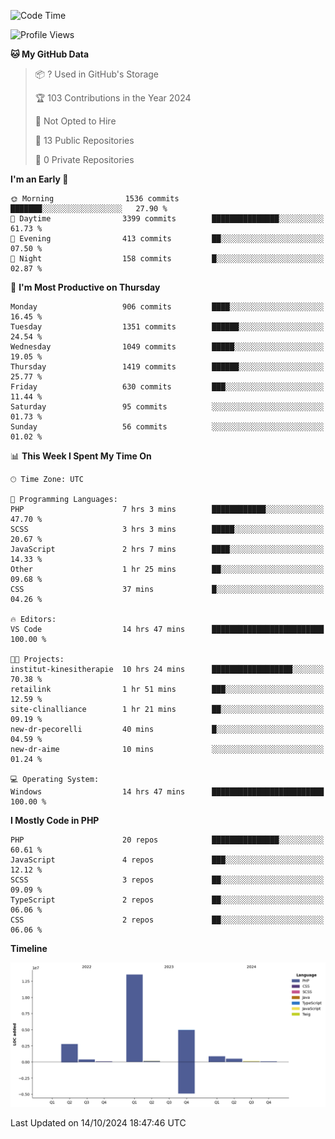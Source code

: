 <!--START_SECTION:waka-->
![Code Time](http://img.shields.io/badge/Code%20Time-1%2C974%20hrs%2016%20mins-blue)

![Profile Views](http://img.shields.io/badge/Profile%20Views-0-blue)

**🐱 My GitHub Data** 

> 📦 ? Used in GitHub's Storage 
 > 
> 🏆 103 Contributions in the Year 2024
 > 
> 🚫 Not Opted to Hire
 > 
> 📜 13 Public Repositories 
 > 
> 🔑 0 Private Repositories 
 > 
**I'm an Early 🐤** 

```text
🌞 Morning                1536 commits        ███████░░░░░░░░░░░░░░░░░░   27.90 % 
🌆 Daytime                3399 commits        ███████████████░░░░░░░░░░   61.73 % 
🌃 Evening                413 commits         ██░░░░░░░░░░░░░░░░░░░░░░░   07.50 % 
🌙 Night                  158 commits         █░░░░░░░░░░░░░░░░░░░░░░░░   02.87 % 
```
📅 **I'm Most Productive on Thursday** 

```text
Monday                   906 commits         ████░░░░░░░░░░░░░░░░░░░░░   16.45 % 
Tuesday                  1351 commits        ██████░░░░░░░░░░░░░░░░░░░   24.54 % 
Wednesday                1049 commits        █████░░░░░░░░░░░░░░░░░░░░   19.05 % 
Thursday                 1419 commits        ██████░░░░░░░░░░░░░░░░░░░   25.77 % 
Friday                   630 commits         ███░░░░░░░░░░░░░░░░░░░░░░   11.44 % 
Saturday                 95 commits          ░░░░░░░░░░░░░░░░░░░░░░░░░   01.73 % 
Sunday                   56 commits          ░░░░░░░░░░░░░░░░░░░░░░░░░   01.02 % 
```


📊 **This Week I Spent My Time On** 

```text
🕑︎ Time Zone: UTC

💬 Programming Languages: 
PHP                      7 hrs 3 mins        ████████████░░░░░░░░░░░░░   47.70 % 
SCSS                     3 hrs 3 mins        █████░░░░░░░░░░░░░░░░░░░░   20.67 % 
JavaScript               2 hrs 7 mins        ████░░░░░░░░░░░░░░░░░░░░░   14.33 % 
Other                    1 hr 25 mins        ██░░░░░░░░░░░░░░░░░░░░░░░   09.68 % 
CSS                      37 mins             █░░░░░░░░░░░░░░░░░░░░░░░░   04.26 % 

🔥 Editors: 
VS Code                  14 hrs 47 mins      █████████████████████████   100.00 % 

🐱‍💻 Projects: 
institut-kinesitherapie  10 hrs 24 mins      ██████████████████░░░░░░░   70.38 % 
retailink                1 hr 51 mins        ███░░░░░░░░░░░░░░░░░░░░░░   12.59 % 
site-clinalliance        1 hr 21 mins        ██░░░░░░░░░░░░░░░░░░░░░░░   09.19 % 
new-dr-pecorelli         40 mins             █░░░░░░░░░░░░░░░░░░░░░░░░   04.59 % 
new-dr-aime              10 mins             ░░░░░░░░░░░░░░░░░░░░░░░░░   01.24 % 

💻 Operating System: 
Windows                  14 hrs 47 mins      █████████████████████████   100.00 % 
```

**I Mostly Code in PHP** 

```text
PHP                      20 repos            ███████████████░░░░░░░░░░   60.61 % 
JavaScript               4 repos             ███░░░░░░░░░░░░░░░░░░░░░░   12.12 % 
SCSS                     3 repos             ██░░░░░░░░░░░░░░░░░░░░░░░   09.09 % 
TypeScript               2 repos             ██░░░░░░░░░░░░░░░░░░░░░░░   06.06 % 
CSS                      2 repos             ██░░░░░░░░░░░░░░░░░░░░░░░   06.06 % 
```



**Timeline**

![Lines of Code chart](https://raw.githubusercontent.com/tahar-elgunaoui/tahar-elgunaoui/main/assets/bar_graph.png)


 Last Updated on 14/10/2024 18:47:46 UTC
<!--END_SECTION:waka-->
